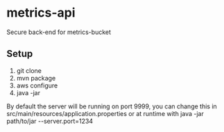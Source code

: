 # metrics-api
Secure back-end for metrics-bucket

## Setup
1. git clone 
2. mvn package
3. aws configure
4. java -jar <output jar from mvn>

By default the server will be running on port 9999, you can change this in src/main/resources/application.properties or at runtime with java -jar path/to/jar --server.port=1234
